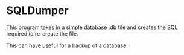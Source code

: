 # SQLDumper

This program takes in a simple database .db file and creates the SQL required to re-create the file.

This can have useful for a backup of a database.
